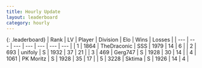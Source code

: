 ```yaml
---
title: Hourly Update
layout: leaderboard
category: hourly
---
```


{: .leaderboard}
| Rank | LV | Player | Division | Elo | Wins | Losses |
| --- | --- | --- | --- | --- | --- | --- |
| <span data-change="0">1</span> | 1864 | <span title="ID: 544310">TheDraconic</span> | SSS | <span data-change="-25">1979</span> | <span data-change="0">14</span> | <span data-change="2">6</span> |
| <span data-change="5">2</span> | 693 | <span title="ID: 750704">unifoly</span> | S | <span data-change="25">1932</span> | <span data-change="3">37</span> | <span data-change="1">21</span> |
| <span data-change="-1">3</span> | 469 | <span title="ID: 693352">Gerg747</span> | S | <span data-change="0">1928</span> | <span data-change="0">30</span> | <span data-change="0">14</span> |
| <span data-change="-1">4</span> | 1061 | <span title="ID: 427478">PK Moritz</span> | S | <span data-change="0">1928</span> | <span data-change="0">35</span> | <span data-change="0">17</span> |
| <span data-change="-1">5</span> | 3228 | <span title="ID: 353063">Sktima</span> | S | <span data-change="0">1926</span> | <span data-change="0">14</span> | <span data-change="0">4</span> |